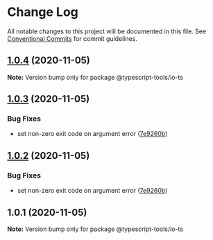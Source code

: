# Change Log

All notable changes to this project will be documented in this file.
See [Conventional Commits](https://conventionalcommits.org) for commit guidelines.

## [1.0.4](https://github.com/typescript-tools/typescript-tools/compare/@typescript-tools/io-ts@1.0.3...@typescript-tools/io-ts@1.0.4) (2020-11-05)

**Note:** Version bump only for package @typescript-tools/io-ts





## [1.0.3](https://github.com/typescript-tools/typescript-tools/compare/@typescript-tools/io-ts@1.0.1...@typescript-tools/io-ts@1.0.3) (2020-11-05)


### Bug Fixes

* set non-zero exit code on argument error ([7e9260b](https://github.com/typescript-tools/typescript-tools/commit/7e9260b3bcf023aaab9d35468a363edfeb151529))





## [1.0.2](https://github.com/typescript-tools/typescript-tools/compare/@typescript-tools/io-ts@1.0.1...@typescript-tools/io-ts@1.0.2) (2020-11-05)


### Bug Fixes

* set non-zero exit code on argument error ([7e9260b](https://github.com/typescript-tools/typescript-tools/commit/7e9260b3bcf023aaab9d35468a363edfeb151529))





## 1.0.1 (2020-11-05)

**Note:** Version bump only for package @typescript-tools/io-ts
